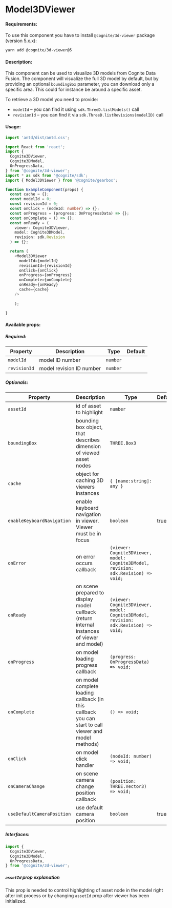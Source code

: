# Model3DViewer

<!-- STORY -->

#### Requirements:

To use this component you have to install `@cognite/3d-viewer` package (version 5.x.x):

```bash
yarn add @cognite/3d-viewer@5
```

#### Description:

This component can be used to visualize 3D models from Cognite Data Fusion.
The component will visualize the full 3D model by default, but by providing an optional `boundingBox` parameter, you can download only a specific area. This could for instance be around a specific asset.

To retrieve a 3D model you need to provide:

- `modelId` – you can find it using `sdk.ThreeD.listModels()` call
- `revisionId` – you can find it via `sdk.ThreeD.listRevisions(modelID)` call

#### Usage:

```typescript jsx
import 'antd/dist/antd.css';

import React from 'react';
import {
  Cognite3DViewer,
  Cognite3DModel,
  OnProgressData,
} from '@cognite/3d-viewer';
import * as sdk from '@cognite/sdk';
import { Model3DViewer } from '@cognite/gearbox';

function ExampleComponent(props) {
  const cache = {};
  const modelId = 0;
  const revisionId = 0;
  const onClick = (nodeId: number) => {};
  const onProgress = (progress: OnProgressData) => {};
  const onComplete = () => {};
  const onReady = (
    viewer: Cognite3DViewer,
    model: Cognite3DModel,
    revision: sdk.Revision
  ) => {};

  return (
    <Model3DViewer
      modelId={modelId}
      revisionId={revisionId}
      onClick={onClick}
      onProgress={onProgress}
      onComplete={onComplete}
      onReady={onReady}
      cache={cache}
    />
  
    );

}
```

#### Available props:

##### Required:

| Property     | Description              | Type     | Default |
| ------------ | ------------------------ | -------- | ------- |
| `modelId`    | model ID number          | `number` |         |
| `revisionId` | model revision ID number | `number` |         |

##### Optionals:

| Property                   | Description                                                                                          | Type                                                                                | Default |
| -------------------------- | ---------------------------------------------------------------------------------------------------- | ----------------------------------------------------------------------------------- | ------- |
| `assetId`                  | id of asset to highlight                                                                             | `number`                                                                            |         |
| `boundingBox`              | bounding box object, that describes dimension of viewed asset nodes                                  | `THREE.Box3`                                                                        |         |
| `cache`                    | object for caching 3D viewers instances                                                              | `{ [name:string]: any }`                                                            |         |
| `enableKeyboardNavigation` | enable keyboard navigation in viewer. Viewer must be in focus                                        | `boolean`                                                                           | true    |
| `onError`                  | on error occurs callback                                                                             | `(viewer: Cognite3DViewer, model: Cognite3DModel, revision: sdk.Revision) => void;` |         |
| `onReady`                  | on scene prepared to display model callback (return internal instances of viewer and model)          | `(viewer: Cognite3DViewer, model: Cognite3DModel, revision: sdk.Revision) => void;` |         |
| `onProgress`               | on model loading progress callback                                                                   | `(progress: OnProgressData) => void;`                                               |         |
| `onComplete`               | on model complete loading callback (in this callback you can start to call viewer and model methods) | `() => void;`                                                                       |         |
| `onClick`                  | on model click handler                                                                               | `(nodeId: number) => void;`                                                         |         |
| `onCameraChange`           | on scene camera change position callback                                                             | `(position: THREE.Vector3) => void;`                                                |         |
| `useDefaultCameraPosition` | use default camera position                                                                          | `boolean`                                                                           | true    |

##### Interfaces:

```typescript jsx
import {
  Cognite3DViewer,
  Cognite3DModel,
  OnProgressData,
} from '@cognite/3d-viewer';
```

##### `assetId` prop explanation

This prop is needed to control highlighting of asset node in the model right after init process or by changing `assetId` prop after viewer has been initialized.
